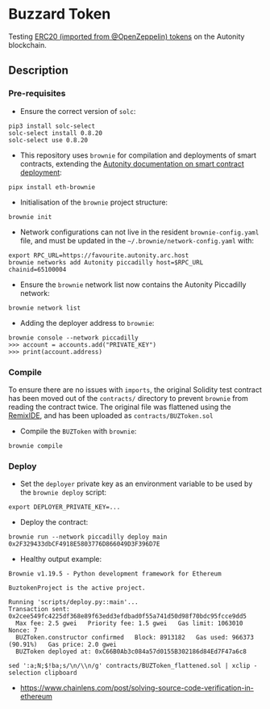 # Buzzard Token
Testing [ERC20 (imported from @OpenZeppelin) tokens](https://docs.openzeppelin.com/contracts/3.x/erc20) on the Autonity blockchain.

## Description

### Pre-requisites
- Ensure the correct version of `solc`:
```
pip3 install solc-select
solc-select install 0.8.20
solc-select use 0.8.20
```
- This repository uses `brownie` for compilation and deployments of smart contracts, extending the [Autonity documentation on smart contract deployment](https://docs.autonity.org/developer/deploy-brownie/):
```
pipx install eth-brownie
```

- Initialisation of the `brownie` project structure:
```
brownie init
```

- Network configurations can not live in the resident `brownie-config.yaml` file, and must be updated in the `~/.brownie/network-config.yaml` with:
```
export RPC_URL=https://favourite.autonity.arc.host
brownie networks add Autonity piccadilly host=$RPC_URL chainid=65100004
```

- Ensure the `brownie` network list now contains the Autonity Piccadilly network:
```
brownie network list
```

- Adding the deployer address to `brownie`:
```
brownie console --network piccadilly
>>> account = accounts.add("PRIVATE_KEY")
>>> print(account.address)
```

### Compile
To ensure there are no issues with `imports`, the original Solidity test contract has been moved out of the `contracts/` directory to prevent `brownie` from reading the contract twice. The original file was flattened using the [RemixIDE](https://remix.ethereum.org/), and has been uploaded as `contracts/BUZToken.sol`

- Compile the `BUZToken` with `brownie`:
```
brownie compile
```

### Deploy
- Set the `deployer` private key as an environment variable to be used by the `brownie deploy` script:
```
export DEPLOYER_PRIVATE_KEY=...
```

- Deploy the contract:
```
brownie run --network piccadilly deploy main 0x2F329433dbCF4918E5803776D866049D3F396D7E
```

- Healthy output example:
```
Brownie v1.19.5 - Python development framework for Ethereum

BuztokenProject is the active project.

Running 'scripts/deploy.py::main'...
Transaction sent: 0x2cee549fc4225df368e89f63edd3efdbad0f55a741d50d98f70bdc95fcce9dd5
  Max fee: 2.5 gwei   Priority fee: 1.5 gwei   Gas limit: 1063010   Nonce: 7
  BUZToken.constructor confirmed   Block: 8913182   Gas used: 966373 (90.91%)   Gas price: 2.0 gwei
  BUZToken deployed at: 0xC66B0Ab3c084a57d0155B302186d84Ed7F47a6c8
```


```
sed ':a;N;$!ba;s/\n/\\n/g' contracts/BUZToken_flattened.sol | xclip -selection clipboard
```

- https://www.chainlens.com/post/solving-source-code-verification-in-ethereum
